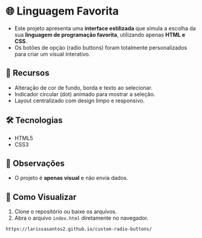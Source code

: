# 🌐 Linguagem Favorita

- Este projeto apresenta uma **interface estilizada** que simula a escolha da sua **linguagem de programação favorita**, utilizando apenas **HTML e CSS**.  
- Os botões de opção (radio buttons) foram totalmente personalizados para criar um visual interativo.

## 📝 Recursos
- Alteração de cor de fundo, borda e texto ao selecionar.  
- Indicador circular (dot) animado para mostrar a seleção.  
- Layout centralizado com design limpo e responsivo.  

## 🛠 Tecnologias
- HTML5  
- CSS3  

## 📌 Observações
- O projeto é **apenas visual** e não envia dados.  

## 👀 Como Visualizar
1. Clone o repositório ou baixe os arquivos.  
2. Abra o arquivo `index.html` diretamente no navegador.

```bash
https://larissasantos2.github.io/custom-radio-buttons/
